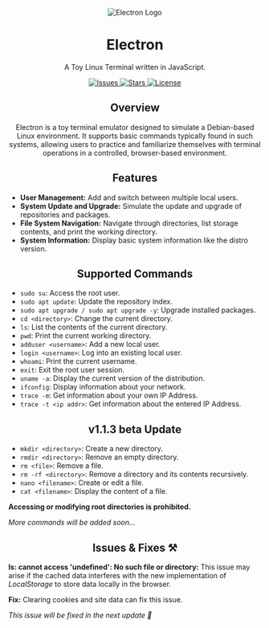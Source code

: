 <p align="center">
  <img src="https://github.com/Hrishavvv/Electron/assets/114722342/f6caa3ee-9031-4467-b537-fe09cb10259c" alt="Electron Logo" />
</p>

<h1 align="center">Electron</h1>
<p align="center">A Toy Linux Terminal written in JavaScript.</p>

<p align="center">
  <a href="https://github.com/Hrishavvv/Electron/issues">
    <img alt="Issues" src="https://img.shields.io/github/issues/Hrishavvv/Electron" />
  </a>
  <a href="https://github.com/Hrishavvv/Electron/stargazers">
    <img alt="Stars" src="https://img.shields.io/github/stars/Hrishavvv/Electron" />
  </a>
  <a href="https://github.com/Hrishavvv/Electron/blob/main/LICENSE">
    <img alt="License" src="https://img.shields.io/github/license/Hrishavvv/Electron" />
  </a>
</p>

<h2 align="center">Overview</h2>
<p align="center">Electron is a toy terminal emulator designed to simulate a Debian-based Linux environment. It supports basic commands typically found in such systems, allowing users to practice and familiarize themselves with terminal operations in a controlled, browser-based environment.</p>

<h2 align="center">Features</h2>
<ul>
  <li><strong>User Management:</strong> Add and switch between multiple local users.</li>
  <li><strong>System Update and Upgrade:</strong> Simulate the update and upgrade of repositories and packages.</li>
  <li><strong>File System Navigation:</strong> Navigate through directories, list storage contents, and print the working directory.</li>
  <li><strong>System Information:</strong> Display basic system information like the distro version.</li>
</ul>

<h2 align="center">Supported Commands</h2>
<ul>
  <li><code>sudo su</code>: Access the root user.</li>
  <li><code>sudo apt update</code>: Update the repository index.</li>
  <li><code>sudo apt upgrade / sudo apt upgrade -y</code>: Upgrade installed packages.</li>
  <li><code>cd &lt;directory&gt;</code>: Change the current directory.</li>
  <li><code>ls</code>: List the contents of the current directory.</li>
  <li><code>pwd</code>: Print the current working directory.</li>
  <li><code>adduser &lt;username&gt;</code>: Add a new local user.</li>
  <li><code>login &lt;username&gt;</code>: Log into an existing local user.</li>
  <li><code>whoami</code>: Print the current username.</li>
  <li><code>exit</code>: Exit the root user session.</li>
  <li><code>uname -a</code>: Display the current version of the distribution.</li>
  <li><code>ifconfig</code>: Display information about your network.</li>
  <li><code>trace -m</code>: Get information about your own IP Address.</li>
  <li><code>trace -t &lt;ip addr&gt;</code>: Get information about the entered IP Address.</li>
</ul>

<h2 align="center">v1.1.3 beta Update</h2>
<ul>
  <li><code>mkdir &lt;directory&gt;</code>: Create a new directory.</li>
  <li><code>rmdir &lt;directory&gt;</code>: Remove an empty directory.</li>
  <li><code>rm &lt;file&gt;</code>: Remove a file.</li>
  <li><code>rm -rf &lt;directory&gt;</code>: Remove a directory and its contents recursively.</li>
  <li><code>nano &lt;filename&gt;</code>: Create or edit a file.</li>
  <li><code>cat &lt;filename&gt;</code>: Display the content of a file.</li>
</ul>
<p><strong>Accessing or modifying root directories is prohibited.</strong></p>
<p><em>More commands will be added soon...</em></p>

<h2 align="center">Issues & Fixes ⚒</h2>
<p><strong>ls: cannot access 'undefined': No such file or directory:</strong> This issue may arise if the cached data interferes with the new implementation of <em>LocalStorage</em> to store data locally in the browser.</p>
<p><strong>Fix:</strong> Clearing cookies and site data can fix this issue.</p>
<p><em>This issue will be fixed in the next update 🚀</em></p>
